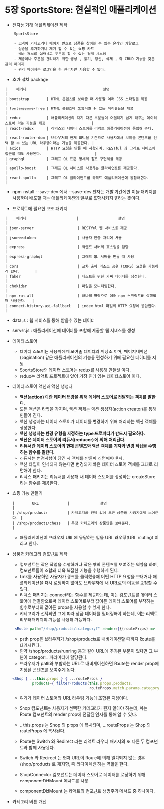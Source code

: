 # 5장 SportsStore: 현실적인 애플리케이션

- 전자상 거래 애플리케이션 제작
```text
    SportsStore 
     
    - 고객이 카테고리나 페이지 번호로 상품을 찾아볼 수 있는 온라인 카탈로그
    - 상품을 추가하거나 제거 할 수 있는 쇼핑 카트
    - 배송 정보를 입력하고 주문을 할 수 있는 결제 시스템
    - 제품이나 주문을 관리하기 위한 생성 , 읽기, 갱신, 삭제 , 즉 CRUD 기능을 갖춘 관리 페이지
    - 관리 페이지는 로그인을 한 관리자만 사용할 수 있다.
```

- 추가 설치 package 
```text
|    패키지         |                         설명                                                                 |
| bootstrap        | HTML 콘텐츠를 보여줄 때 사용할 여러 CSS 스타일을 제공                                              |
| fontawesome-free | HTML 콘텐츠에 포함시킬 수 있는 아이콘들을 제공                                                     |
| redux            | 애플리케이션의 각기 다른 부분들이 어울리기 쉽게 해주는 데이터 스토어 라는 기능을 제공                     |
| react-redux      | 리덕스의 데이터 스토어를 리액트 애플리케이션에 통합해 준다.                                           |
| react-router-dom | 브라우저의 현재 URL을 기준으로 사용자에서 보여줄 콘텐츠를 선택 할 수 있는 URL 라우팅이라는 기능을 제공한다. |
| axios            | HTTP 요청을 만들 때 사용되며, RESTful 과 그래프 서비스에 접근할 때도 사용된다.                        |
| graphql          | 그래프 QL 표준 명세의 참조 구현체를 제공                                                          |
| apollo-boost     | 그래프 QL 서비스를 사용하는 클라이언트를 제공한다.                                                  |
| react-apollo     | 그래프 QL 클라이언트를 리액트 애플리케이션에 통합해준다.                                             |              
```

- npm install --save-dev 에서 --save-dev 인자는 개발 기간에만 이들 패키지를 사용하며 배포할 때는 애플리케이션의 일부로 포함시키지 말라는 뜻이다.

- 프로젝트에 필요한 보조 패키지
```text
|    패키지                       |                  설명                             |
| json-server                    | RESTful 웹 서비스를 제공                            |
| jsonwebtoken                   | 사용자 인증 처리에 사용                              |
| express                        | 백엔드 서버의 호스팅을 담당                           |
| express-graphql                | 그래프 QL 서버를 만들 때 사용                         |
| cors                           | 교차 출처 리소스 공유 (CORS) 요청을 가능하게 한다.       |
| faker                          | 테스트를 위한 가짜 데이터를 생성한다.                   |
| chokidar                       | 파일을 모니터링한다.                                 |
| npm-run-all                    | 하나의 명령으로 여러 npm 스크립트를 실행할 때 사용한다.   |
| connect-history-api-fallback   | index.html 파일의 HTTP 요청에 응답한다.              |   
```

- data.js : 웹 서비스를 통해 받을수 있는 데이터 
- server.js : 애플리케이션에 데이터를 포함해 제공할 웹 서비스를 생성 

- 데이터 스토어
    - 데이터 스토어는 사용자에게 보여줄 데이터의 저장소 이며, 페이지네이션(pagination) 같은 애플리케이션의 기능을 편성하기 위해 필요한 데이터를 지원
    - SportsStore의 데이터 스토어는 redux를 사용해 만들것 이다.
    - redux는 리액트 프로젝트에 있어 가장 인기 있는 데이터스토어 이다.
    
- 데이터 스토어 액션과 액션 생성자
    - __액션(action) 이란 데이터 변경을 위해 데이터 스토어로 전달되는 객체를 말한다.__
    - 모든 액션은 타입을 가지며, 액션 객체는 액션 생성자(action creator)를 통해 만들어 진다.
    - 액션 생성자는 데이터 스토어가 데이터를 변경하기 위해 처리하는 액션 객체를 생성한다.
    - __액션 생성자는 변경 유형을 지정하는 type 프로퍼티가 반드시 필요하다.__
    - __액션은 데이터 스토어의 리듀서(reducer) 에 의해 처리된다.__
    - __리듀서란 데이터 스토어의 현재 콘텐츠와 액션 객체를 가져와 변경 작업을 수행하는 함수를 말한다.__
    - 리듀서는 변경사항이 담긴 새 객체를 만들어 리턴해야 한다.
    - 액션 타입이 인식되지 않는다면 변경되지 않은 데이터 스토어 객체를 그대로 리턴해야 한다.
    - 리덕스 패키지는 리듀서를 사용해 새 데이터 스토어를 생성하는 createStore 라는 함수를 제공한다.
    
- 쇼핑 기능 만들기 
    ```text
    |        URL             |              설명                             |  
    | /shop/products         | 카테고리와 관계 없이 모든 상품을 사용자에게 보여준다. |
    | /shop/products/chess   | 특정 카테고리의 상품만을 보여준다.                 |
    ```
    - 애플리케이션이 브라우저 URL에 응답하는 일을 URL 라우팅(URL routing) 이라고 한다.
    
- 상품과 카테고리 컴포넌트 제작 
    - 컴포넌트는 작은 작업을 수행하거나 작은 양의 콘텐츠를 보여주는 역할을 하며, 컴포넌트들이 조합돼 더욱 복잡한 기능을 수행하게 된다.
    - Link를 사용하면 사용자가 링크를 클릭했을때 어떤 HTTP 요청을 보내거나 애플리케이션을 다시 로딩하지 않아도 브라우저에 새 URL로의 이동을 요청할 수 있다.
    - 리덕스 패키지는 connect라는 함수를 제공하는데, 이는 컴포넌트를 데이터 스토어에 연결함으로써 데이터 스토어로부터 값이든 데이터 스토어를 부착하는 함수로부터의 값이든 props를 사용할 수 있게 한다.
    - 카테고리가 선택되면 그에 따라 상품 데이터를 필터링해야 하는데, 이는 리액트 라우터패키지의 기능을 사용해 가능하다.
   
    ```jsx
     <Route path="/shop/products/:category?" render={{(routeProps) => 
    ``` 
    - path prop은 브라우저가 /shop/products로 내비게이션할 때까지 Route를 대기시킨다.
    - 만약 /shop/products/running 등과 같이 URL에 추가된 부분이 있다면 그 부분이 categorㅛ 파라미터에 할당된다.
    - 브라우저가 path와 부합하는 URL로 내비게이션하면 Route는 render prop에 지정된 콘텐츠를 보여주게 된다.
    
    ```jsx
    <Shop { ...this.props } { ...routeProps }
             products={ filterProducts(this.props.products,
                                       routeProps.match.params.category) }/>
    ```
  - 여기가 데이터 스토어와 URL 라우팅 기능이 조합된 지점이다.
  - Shop 컴포넌트는 사용자가 선택한 카테고리가 뭔지 알아야 하는데, 이는 Route 컴포넌트의 render prop에 전달된 인자를 통해 알 수 있다.
  - ...this.props 는 Shop 의 props 에 복사되며, ...routeProps 는 Shop 의 routeProps 에 복사된다.
  
  - Route는 Switch 와 Redirect 라는 리액트 라우터 패키지의 또 다른 두 컴포넌트와 함께 사용된다.
  - Switch 와 Redirect 는 현재 URL이 Route에 의해 일치되지 않는 경우 /shop/products 로 재지향, 즉 리다이렉션 하는 역할을 한다.
  - ShopConnector 컴포넌트는 데이터 스토어로 데이터를 로딩하기 위해 componentDidMount 메서드를 사용
  - componentDidMount 는 리액트의 컴포넌트 생명주기 메서드 중 하나이다.
  
- 카테고리 버튼 개선 
